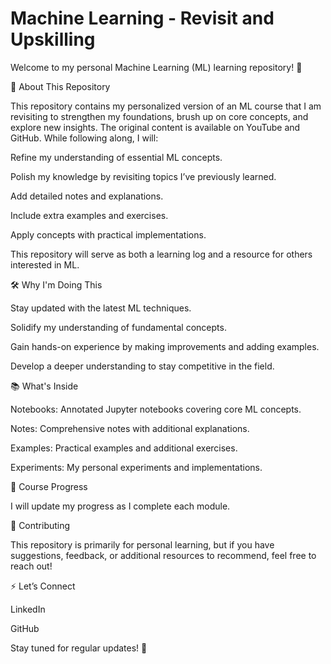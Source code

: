 # Machine Learning - Revisit and Upskilling

Welcome to my personal Machine Learning (ML) learning repository! 🎯

🚀 About This Repository

This repository contains my personalized version of an ML course that I am revisiting to strengthen my foundations, brush up on core concepts, and explore new insights. The original content is available on YouTube and GitHub. While following along, I will:

Refine my understanding of essential ML concepts.

Polish my knowledge by revisiting topics I’ve previously learned.

Add detailed notes and explanations.

Include extra examples and exercises.

Apply concepts with practical implementations.

This repository will serve as both a learning log and a resource for others interested in ML.


🛠️ Why I'm Doing This

Stay updated with the latest ML techniques.

Solidify my understanding of fundamental concepts.

Gain hands-on experience by making improvements and adding examples.

Develop a deeper understanding to stay competitive in the field.


📚 What's Inside

Notebooks: Annotated Jupyter notebooks covering core ML concepts.

Notes: Comprehensive notes with additional explanations.

Examples: Practical examples and additional exercises.

Experiments: My personal experiments and implementations.


📖 Course Progress

I will update my progress as I complete each module. 


🤝 Contributing

This repository is primarily for personal learning, but if you have suggestions, feedback, or additional resources to recommend, feel free to reach out!


⚡ Let’s Connect

LinkedIn

GitHub

Stay tuned for regular updates! 🌟

